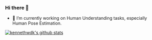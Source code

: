 ### Hi there 👋

- 🔭 I’m currently working on Human Understanding tasks, especially Human Pose Estimation.

[![kennethwdk's github stats](https://github-readme-stats.vercel.app/api?username=kennethwdk&count_private=true&show_icons=true)](https://github.com/anuraghazra/github-readme-stats&theme=default)

<!--
**kennethwdk/kennethwdk** is a ✨ _special_ ✨ repository because its `README.md` (this file) appears on your GitHub profile.

Here are some ideas to get you started:

- 🔭 I’m currently working on ...
- 🌱 I’m currently learning ...
- 👯 I’m looking to collaborate on ...
- 🤔 I’m looking for help with ...
- 💬 Ask me about ...
- 📫 How to reach me: ...
- 😄 Pronouns: ...
- ⚡ Fun fact: ...
-->

